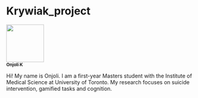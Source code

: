 # Krywiak_project
<a href="https://github.com/Onjoli">
   <img src="https://avatars.githubusercontent.com/u/187041295?v=4?s=100" width="100px;" alt=""/>
   <br /><sub><b>Onjoli K</b></sub>
</a>

Hi! My name is Onjoli. I am a first-year Masters student with the Institute of Medical Science at University of Toronto. My research focuses on suicide intervention, gamified tasks and cognition.
